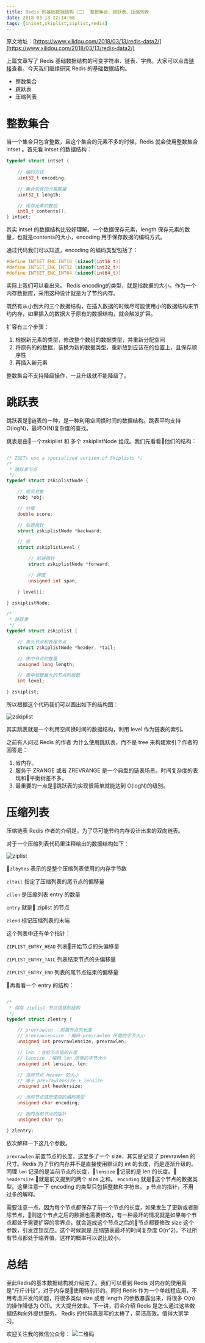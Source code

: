 ```yaml
---
title: Redis 的基础数据结构（二） 整数集合、跳跃表、压缩列表
date: 2018-03-13 22:14:00
tags: [iniset,skiplist,ziplist,redis]
---
```


原文地址：[https://www.xilidou.com/2018/03/13/redis-data2/](https://www.xilidou.com/2018/03/13/redis-data2/)

上篇文章写了 Redis 基础数据结构的可变字符串、链表、字典。大家可以点击[链接](https://xilidou.com/2018/03/12/redis-data/)查看。今天我们继续研究 Redis 的基础数据结构。

* 整数集合
* 跳跃表
* 压缩列表

<!--more-->

# 整数集合
当一个集合只包含整数，且这个集合的元素不多的时候，Redis 就会使用整数集合 intset 。首先看 intset 的数据结构：

```c
typedef struct intset {
    
    // 编码方式
    uint32_t encoding;

    // 集合包含的元素数量
    uint32_t length;

    // 保存元素的数组
    int8_t contents[];
} intset;

```

其实 intset 的数据结构比较好理解。一个数据保存元素，length 保存元素的数量，也就是contents的大小，encoding 用于保存数据的编码方式。

通过代码我们可以知道，encoding 的编码类型包括了：

```c
#define INTSET_ENC_INT16 (sizeof(int16_t))
#define INTSET_ENC_INT32 (sizeof(int32_t))
#define INTSET_ENC_INT64 (sizeof(int64_t))
```

实际上我们可以看出来。 Redis encoding的类型，就是指数据的大小。作为一个内存数据库，采用这种设计就是为了节约内存。


既然有从小到大的三个数据结构，在插入数据的时候尽可能使用小的数据结构来节约内存，如果插入的数据大于原有的数据结构，就会触发扩容。

扩容有三个步骤：

1. 根据新元素的类型，修改整个数组的数据类型，并重新分配空间
2. 将原有的的数据，装换为新的数据类型，重新放到应该在的位置上，且保存顺序性
3. 再插入新元素

整数集合不支持降级操作，一旦升级就不能降级了。

# 跳跃表

跳跃表是链表的一种，是一种利用空间换时间的数据结构。跳表平均支持 O(logN)，最坏O(N)复杂度的查找。

跳表是由一个zskiplist 和 多个 zskiplistNode 组成。我们先看看他们的结构：

```c

/* ZSETs use a specialized version of Skiplists */
/*
 * 跳跃表节点
 */
typedef struct zskiplistNode {

    // 成员对象
    robj *obj;

    // 分值
    double score;

    // 后退指针
    struct zskiplistNode *backward;

    // 层
    struct zskiplistLevel {

        // 前进指针
        struct zskiplistNode *forward;

        // 跨度
        unsigned int span;

    } level[];

} zskiplistNode;

/*
 * 跳跃表
 */
typedef struct zskiplist {

    // 表头节点和表尾节点
    struct zskiplistNode *header, *tail;

    // 表中节点的数量
    unsigned long length;

    // 表中层数最大的节点的层数
    int level;

} zskiplist;

```

所以根据这个代码我们可以画出如下的结构图：

![zskiplist](https://xilidou.oss-cn-beijing.aliyuncs.com/img/zskiplist.jpg)

其实跳表就是一个利用空间换时间的数据结构，利用 level 作为链表的索引。

之前有人问过 Redis 的作者 为什么使用跳跃表，而不是 tree 来构建索引？作者的回答是：

1. 省内存。
2. 服务于 ZRANGE 或者 ZREVRANGE 是一个典型的链表场景。时间复杂度的表现和平衡树差不多。
3. 最重要的一点是跳跃表的实现很简单就能达到 O(logN)的级别。


# 压缩列表

压缩链表 Redis 作者的介绍是，为了尽可能节约内存设计出来的双向链表。

对于一个压缩列表代码里注释给出的数据结构如下：

![ziplist](https://xilidou.oss-cn-beijing.aliyuncs.com/img/ziplist.jpg)


`zlbytes` 表示的是整个压缩列表使用的内存字节数

`zltail` 指定了压缩列表的尾节点的偏移量

`zllen` 是压缩列表 entry 的数量

`entry` 就是 ziplist 的节点

`zlend` 标记压缩列表的末端

这个列表中还有单个指针：

`ZIPLIST_ENTRY_HEAD` 列表开始节点的头偏移量

`ZIPLIST_ENTRY_TAIL` 列表结束节点的头偏移量

`ZIPLIST_ENTRY_END` 列表的尾节点结束的偏移量

再看看一个 entry 的结构：

```c

/*
 * 保存 ziplist 节点信息的结构
 */
typedef struct zlentry {

    // prevrawlen ：前置节点的长度
    // prevrawlensize ：编码 prevrawlen 所需的字节大小
    unsigned int prevrawlensize, prevrawlen;

    // len ：当前节点值的长度
    // lensize ：编码 len 所需的字节大小
    unsigned int lensize, len;

    // 当前节点 header 的大小
    // 等于 prevrawlensize + lensize
    unsigned int headersize;

    // 当前节点值所使用的编码类型
    unsigned char encoding;

    // 指向当前节点的指针
    unsigned char *p;

} zlentry;

```

依次解释一下这几个参数。

`prevrawlen` 前置节点的长度，这里多了一个 size，其实是记录了 prevrawlen 的尺寸。Redis 为了节约内存并不是直接使用默认的 int 的长度，而是逐渐升级的。
同理 `len` 记录的是当前节点的长度，`lensize` 记录的是 len 的长度。
`headersize` 就是前文提到的两个 size 之和。
`encoding` 就是这个节点的数据类型。这里注意一下 encoding 的类型只包括整数和字符串。
`p` 节点的指针，不用过多的解释。

需要注意一点，因为每个节点都保存了前一个节点的长度，如果发生了更新或者删除节点，则这个节点之后的数据也需要修改，有一种最坏的情况就是如果每个节点都处于需要扩容的零界点，就会造成这个节点之后的节点都要修改 size 这个参数，引发连锁反应。这个时候就是 压缩链表最坏的时间复杂度 O(n^2)。不过所有节点都处于临界值，这样的概率可以说比较小。

# 总结
至此Redis的基本数据结构就介绍完了。我们可以看到 Redis 对内存的使用真是“斤斤计较”，对于内存是使用特别节约。同时 Redis 作为一个单线程应用，不用考虑并发的问题，将很多类似 size 或者 length 的参数暴露出来，将很多 O(n) 的操作降低为 O(1)。大大提升效率。下一讲，将会介绍 Redis 是怎么通过这些数据结构向外提供服务。
Redis 的代码真是写的太棒了，简洁高效。值得大家学习。

欢迎关注我的微信公众号：
![二维码](https://ws3.sinaimg.cn/large/006tNc79ly1fo3oqp60v3j307607674r.jpg)